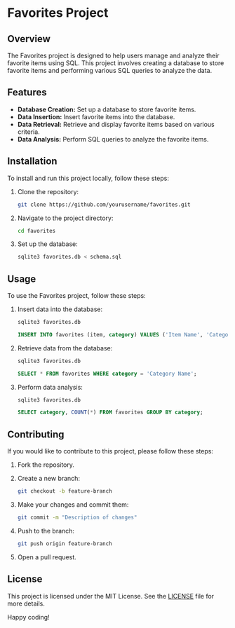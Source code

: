 # Favorites Project

## Overview

The Favorites project is designed to help users manage and analyze their favorite items using SQL. This project involves creating a database to store favorite items and performing various SQL queries to analyze the data.

## Features

- **Database Creation:** Set up a database to store favorite items.
- **Data Insertion:** Insert favorite items into the database.
- **Data Retrieval:** Retrieve and display favorite items based on various criteria.
- **Data Analysis:** Perform SQL queries to analyze the favorite items.

## Installation

To install and run this project locally, follow these steps:

1. Clone the repository:

    ```sh
    git clone https://github.com/yourusername/favorites.git
    ```

2. Navigate to the project directory:

    ```sh
    cd favorites
    ```

3. Set up the database:

    ```sh
    sqlite3 favorites.db < schema.sql
    ```

## Usage

To use the Favorites project, follow these steps:

1. Insert data into the database:

    ```sh
    sqlite3 favorites.db
    ```

    ```sql
    INSERT INTO favorites (item, category) VALUES ('Item Name', 'Category Name');
    ```

2. Retrieve data from the database:

    ```sh
    sqlite3 favorites.db
    ```

    ```sql
    SELECT * FROM favorites WHERE category = 'Category Name';
    ```

3. Perform data analysis:

    ```sh
    sqlite3 favorites.db
    ```

    ```sql
    SELECT category, COUNT(*) FROM favorites GROUP BY category;
    ```

## Contributing

If you would like to contribute to this project, please follow these steps:

1. Fork the repository.
2. Create a new branch:

    ```sh
    git checkout -b feature-branch
    ```

3. Make your changes and commit them:

    ```sh
    git commit -m "Description of changes"
    ```

4. Push to the branch:

    ```sh
    git push origin feature-branch
    ```

5. Open a pull request.

## License

This project is licensed under the MIT License. See the [LICENSE](LICENSE) file for more details.

Happy coding!
